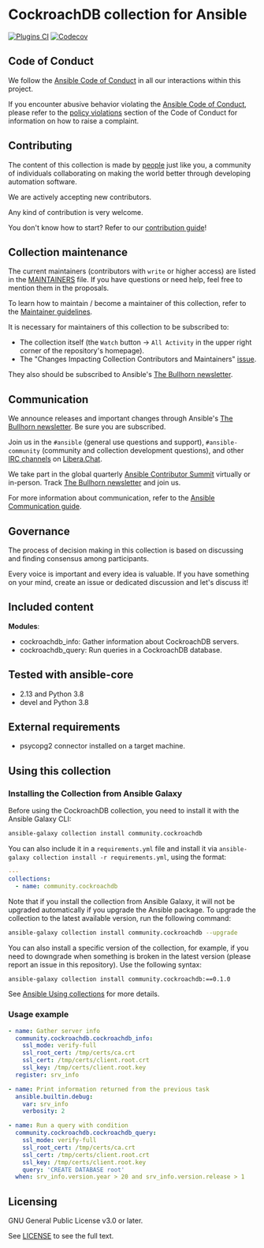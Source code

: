 # CockroachDB collection for Ansible

[![Plugins CI](https://github.com/ansible-collections/community.cockroachdb/workflows/Plugins%20CI/badge.svg?event=push)](https://github.com/ansible-collections/community.cockroachdb/actions?query=workflow%3A"Plugins+CI") [![Codecov](https://img.shields.io/codecov/c/github/ansible-collections/community.cockroachdb)](https://codecov.io/gh/ansible-collections/community.cockroachdb)

## Code of Conduct

We follow the [Ansible Code of Conduct](https://docs.ansible.com/ansible/latest/community/code_of_conduct.html) in all our interactions within this project.

If you encounter abusive behavior violating the [Ansible Code of Conduct](https://docs.ansible.com/ansible/latest/community/code_of_conduct.html), please refer to the [policy violations](https://docs.ansible.com/ansible/latest/community/code_of_conduct.html#policy-violations) section of the Code of Conduct for information on how to raise a complaint.

## Contributing

The content of this collection is made by [people](https://github.com/ansible-collections/community.cockroachdb/blob/main/CONTRIBUTORS) just like you, a community of individuals collaborating on making the world better through developing automation software.

We are actively accepting new contributors.

Any kind of contribution is very welcome.

You don't know how to start? Refer to our [contribution guide](https://github.com/ansible-collections/community.cockroachdb/blob/main/CONTRIBUTING.md)!

## Collection maintenance

The current maintainers (contributors with `write` or higher access) are listed in the [MAINTAINERS](https://github.com/ansible-collections/community.cockroachdb/blob/main/MAINTAINERS) file. If you have questions or need help, feel free to mention them in the proposals.

To learn how to maintain / become a maintainer of this collection, refer to the [Maintainer guidelines](https://github.com/ansible-collections/community.cockroachdb/blob/main/MAINTAINING.md).

It is necessary for maintainers of this collection to be subscribed to:

* The collection itself (the `Watch` button -> `All Activity` in the upper right corner of the repository's homepage).
* The "Changes Impacting Collection Contributors and Maintainers" [issue](https://github.com/ansible-collections/overview/issues/45).

They also should be subscribed to Ansible's [The Bullhorn newsletter](https://docs.ansible.com/ansible/devel/community/communication.html#the-bullhorn).

## Communication

We announce releases and important changes through Ansible's [The Bullhorn newsletter](https://eepurl.com/gZmiEP). Be sure you are subscribed.

Join us in the `#ansible` (general use questions and support), `#ansible-community` (community and collection development questions), and other [IRC channels](https://docs.ansible.com/ansible/devel/community/communication.html#irc-channels) on [Libera.Chat](https://libera.chat).

We take part in the global quarterly [Ansible Contributor Summit](https://github.com/ansible/community/wiki/Contributor-Summit) virtually or in-person. Track [The Bullhorn newsletter](https://eepurl.com/gZmiEP) and join us.

For more information about communication, refer to the [Ansible Communication guide](https://docs.ansible.com/ansible/devel/community/communication.html).

## Governance

The process of decision making in this collection is based on discussing and finding consensus among participants.

Every voice is important and every idea is valuable. If you have something on your mind, create an issue or dedicated discussion and let's discuss it!

## Included content

**Modules**:

- cockroachdb_info: Gather information about CockroachDB servers.
- cockroachdb_query: Run queries in a CockroachDB database.

## Tested with ansible-core

- 2.13 and Python 3.8
- devel and Python 3.8

## External requirements

- psycopg2 connector installed on a target machine.

## Using this collection

### Installing the Collection from Ansible Galaxy

Before using the CockroachDB collection, you need to install it with the Ansible Galaxy CLI:

```bash
ansible-galaxy collection install community.cockroachdb
```

You can also include it in a `requirements.yml` file and install it via `ansible-galaxy collection install -r requirements.yml`, using the format:

```yaml
---
collections:
  - name: community.cockroachdb
```

Note that if you install the collection from Ansible Galaxy, it will not be upgraded automatically if you upgrade the Ansible package. To upgrade the collection to the latest available version, run the following command:

```bash
ansible-galaxy collection install community.cockroachdb --upgrade
```

You can also install a specific version of the collection, for example, if you need to downgrade when something is broken in the latest version (please report an issue in this repository). Use the following syntax:

```bash
ansible-galaxy collection install community.cockroachdb:==0.1.0
```

See [Ansible Using collections](https://docs.ansible.com/ansible/latest/user_guide/collections_using.html) for more details.

### Usage example

```yaml
- name: Gather server info
  community.cockroachdb.cockroachdb_info:
    ssl_mode: verify-full
    ssl_root_cert: /tmp/certs/ca.crt
    ssl_cert: /tmp/certs/client.root.crt
    ssl_key: /tmp/certs/client.root.key
  register: srv_info

- name: Print information returned from the previous task
  ansible.builtin.debug:
    var: srv_info
    verbosity: 2

- name: Run a query with condition
  community.cockroachdb.cockroachdb_query:
    ssl_mode: verify-full
    ssl_root_cert: /tmp/certs/ca.crt
    ssl_cert: /tmp/certs/client.root.crt
    ssl_key: /tmp/certs/client.root.key
    query: 'CREATE DATABASE root'
  when: srv_info.version.year > 20 and srv_info.version.release > 1
```

## Licensing

<!-- Include the appropriate license information here and a pointer to the full licensing details. If the collection contains modules migrated from the ansible/ansible repo, you must use the same license that existed in the ansible/ansible repo. See the GNU license example below. -->

GNU General Public License v3.0 or later.

See [LICENSE](https://www.gnu.org/licenses/gpl-3.0.txt) to see the full text.
